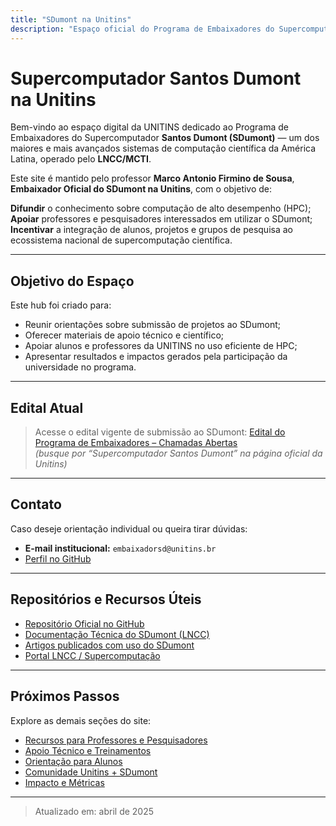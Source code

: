 ```yaml
---
title: "SDumont na Unitins"
description: "Espaço oficial do Programa de Embaixadores do Supercomputador Santos Dumont na UNITINS"
---
```


# Supercomputador Santos Dumont na Unitins

Bem-vindo ao espaço digital da UNITINS dedicado ao Programa de Embaixadores do Supercomputador **Santos Dumont (SDumont)** — um dos maiores e mais avançados sistemas de computação científica da América Latina, operado pelo **LNCC/MCTI**.

Este site é mantido pelo professor **Marco Antonio Firmino de Sousa**, **Embaixador Oficial do SDumont na Unitins**, com o objetivo de:

**Difundir** o conhecimento sobre computação de alto desempenho (HPC);  
**Apoiar** professores e pesquisadores interessados em utilizar o SDumont;  
**Incentivar** a integração de alunos, projetos e grupos de pesquisa ao ecossistema nacional de supercomputação científica.

---

## Objetivo do Espaço

Este hub foi criado para:

- Reunir orientações sobre submissão de projetos ao SDumont;
- Oferecer materiais de apoio técnico e científico;
- Apoiar alunos e professores da UNITINS no uso eficiente de HPC;
- Apresentar resultados e impactos gerados pela participação da universidade no programa.

---

## Edital Atual

> Acesse o edital vigente de submissão ao SDumont:
> <a href="https://www.unitins.br/concursos/publico" target="_blank" rel="noopener noreferrer">Edital do Programa de Embaixadores – Chamadas Abertas</a>  
> *(busque por “Supercomputador Santos Dumont” na página oficial da Unitins)*

---

## Contato

Caso deseje orientação individual ou queira tirar dúvidas:

- **E-mail institucional:** `embaixadorsd@unitins.br`
- <a href="https://github.com/sousamaf" target="_blank" rel="noopener noreferrer">Perfil no GitHub</a>

---

## Repositórios e Recursos Úteis

- <a href="https://github.com/sousamaf/sdumont-unitins" target="_blank" rel="noopener noreferrer">Repositório Oficial no GitHub</a>
- <a href="https://github.com/lncc-sered/manual-sdumont/wiki" target="_blank" rel="noopener noreferrer">Documentação Técnica do SDumont (LNCC)</a>
- <a href="https://sdumont.lncc.br/projects_productions.php?pg=projects#" target="_blank" rel="noopener noreferrer">Artigos publicados com uso do SDumont</a>
- <a href="https://sdumont.lncc.br" target="_blank" rel="noopener noreferrer">Portal LNCC / Supercomputação</a>

---

## Próximos Passos

Explore as demais seções do site:

- [Recursos para Professores e Pesquisadores](./recursos/)
- [Apoio Técnico e Treinamentos](./apoio-tecnico/)
- [Orientação para Alunos](./alunos/)
- [Comunidade Unitins + SDumont](./comunidade/)
- [Impacto e Métricas](./impacto/)

---

> Atualizado em: abril de 2025